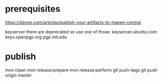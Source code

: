 # prerequisites
https://dzone.com/articles/publish-your-artifacts-to-maven-central

keyserver there are deprecated so use one of those:
keyserver.ubuntu.com
keys.openpgp.org
pgp.mit.edu

# publish
mvn clean
mvn release:prepare
mvn release:perform
git push–tags
git push origin master
